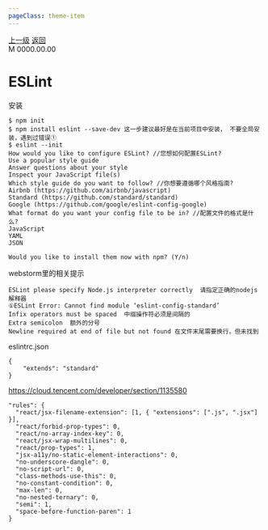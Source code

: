 ```yaml
---
pageClass: theme-item
---
```

<div class="extend-header">
    <div class="info">
        <div class="record">
            <a class="back" href="./">上一级</a>
            <a class="back" href="./">返回</a>
        </div>        
        <div class="mini">
            <span>M 0000.00.00</span>
        </div>
    </div>
    <div class="content"></div>
</div>
<div class="content-header">
<h1>ESLint</h1>
</div>


安装
```
$ npm init
$ npm install eslint --save-dev 这一步建议最好是在当前项目中安装， 不要全局安装，遇到过错误①
$ eslint --init
How would you like to configure ESLint? //您想如何配置ESLint?
Use a popular style guide 
Answer questions about your style 
Inspect your JavaScript file(s) 
Which style guide do you want to follow? //你想要遵循哪个风格指南?
Airbnb (https://github.com/airbnb/javascript) 
Standard (https://github.com/standard/standard) 
Google (https://github.com/google/eslint-config-google) 
What format do you want your config file to be in? //配置文件的格式是什么?
JavaScript 
YAML 
JSON 

Would you like to install them now with npm? (Y/n)
```


webstorm里的相关提示
```
ESLint please specify Node.js interpreter correctly  请指定正确的nodejs解释器
①ESLint Error: Cannot find module ‘eslint-config-standard’ 
Infix operators must be spaced  中缀操作符必须是间隔的
Extra semicolon  额外的分号
Newline required at end of file but not found 在文件末尾需要换行，但未找到
```
eslintrc.json
```
{
    "extends": "standard"
}
```



https://cloud.tencent.com/developer/section/1135580
```
"rules": {
  "react/jsx-filename-extension": [1, { "extensions": [".js", ".jsx"] }],
  "react/forbid-prop-types": 0,
  "react/no-array-index-key": 0,
  "react/jsx-wrap-multilines": 0,
  "react/prop-types": 1,
  "jsx-a11y/no-static-element-interactions": 0,
  "no-underscore-dangle": 0,
  "no-script-url": 0,
  "class-methods-use-this": 0,
  "no-constant-condition": 0,
  "max-len": 0,
  "no-nested-ternary": 0,
  "semi": 1,
  "space-before-function-paren": 1
}
```
